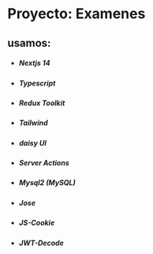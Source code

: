 # Proyecto: Examenes
## usamos:
* ##### Nextjs 14
* ##### Typescript
* ##### Redux Toolkit
* ##### Tailwind
* ##### daisy UI
* ##### Server Actions
* ##### Mysql2 (MySQL)
* ##### Jose
* ##### JS-Cookie
* ##### JWT-Decode

